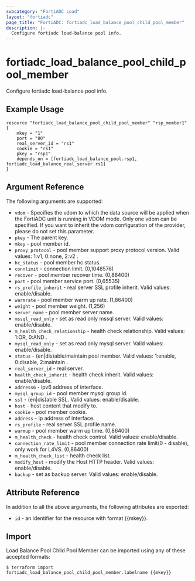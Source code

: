 ```yaml
---
subcategory: "FortiADC Load"
layout: "fortiadc"
page_title: "FortiADC: fortiadc_load_balance_pool_child_pool_member"
description: |-
  Configure fortiadc load-balance pool info.
---
```


# fortiadc_load_balance_pool_child_pool_member
Configure fortiadc load-balance pool info.

## Example Usage
```hcl
resource "fortiadc_load_balance_pool_child_pool_member" "rsp_member1" {
	mkey = "1"
	port = "80"
	real_server_id = "rs1"
	cookie = "rs1"
	pkey = "rsp1"
	depends_on = [fortiadc_load_balance_pool.rsp1, fortiadc_load_balance_real_server.rs1]
}

```

## Argument Reference

The following arguments are supported:

* `vdom` - Specifies the vdom to which the data source will be applied when the FortiADC unit is running in VDOM mode. Only one vdom can be specified. If you want to inherit the vdom configuration of the provider, please do not set this parameter.
* `pkey` - The parent key.
* `mkey` - pool member id.
* `proxy_protocol` - pool member support proxy protocol version. Valid values: 1:v1, 0:none, 2:v2 .
* `hc_status` - pool member hc status. 
* `connlimit` - connection limit. (0,1048576)
* `recover` - pool member recover time. (0,86400)
* `port` - pool member service port. (0,65535)
* `rs_profile_inherit` - real server SSL profile inherit. Valid values: enable/disable.
* `warmrate` - pool member warm up rate. (1,86400)
* `weight` - pool member weight. (1,256)
* `server_name` - pool member server name. 
* `mssql_read_only` - set as read only mssql server. Valid values: enable/disable.
* `m_health_check_relationship` - health check relationship. Valid values: 1:OR, 0:AND .
* `mysql_read_only` - set as read only mysql server. Valid values: enable/disable.
* `status` - (en|dis)able/maintain pool member. Valid values: 1:enable, 0:disable, 2:maintain .
* `real_server_id` - real server. 
* `health_check_inherit` - health check inherit. Valid values: enable/disable.
* `address6` - ipv6 address of interface. 
* `mysql_group_id` - pool member mysql group id. 
* `ssl` - (en|dis)able SSL. Valid values: enable/disable.
* `host` - host content that modify to. 
* `cookie` - pool member cookie. 
* `address` - ip address of interface. 
* `rs_profile` - real server SSL profile name. 
* `warmup` - pool member warm up time. (0,86400)
* `m_health_check` - health check control. Valid values: enable/disable.
* `connection_rate_limit` - pool member connection rate limit(0 - disable), only work for L4VS. (0,86400)
* `m_health_check_list` - health check list. 
* `modify_host` - modify the Host HTTP header. Valid values: enable/disable.
* `backup` - set as backup server. Valid values: enable/disable.

## Attribute Reference

In addition to all the above arguments, the following attributes are exported:
* `id` - an identifier for the resource with format {{mkey}}.

## Import
 Load Balance Pool Child Pool Member can be imported using any of these accepted formats:
```
$ terraform import fortiadc_load_balance_pool_child_pool_member.labelname {{mkey}}
```
